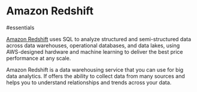 # Amazon Redshift

#essentials

[Amazon Redshift](https://aws.amazon.com/redshift/) uses SQL to analyze structured and semi-structured data across data warehouses, operational databases, and data lakes, using AWS-designed hardware and machine learning to deliver the best price performance at any scale.

Amazon Redshift is a data warehousing service that you can use for big data analytics. If offers the ability to collect data from many sources and helps you to understand relationships and trends across your data.
